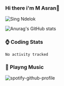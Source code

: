 ### Hi there i'm M Asran👋
![Sing Ndelok](https://komarev.com/ghpvc/?username=theazran&color=green)
 
<!--
**theazran/theazran** is a ✨ _special_ ✨ repository because its `README.md` (this file) appears on your GitHub profile.

Here are some ideas to get you started:

- 🔭 I’m currently working on ...
- 🌱 I’m currently learning ...
- 👯 I’m looking to collaborate on ...
- 🤔 I’m looking for help with ...
- 💬 Ask me about ...
- 📫 How to reach me: ...
- 😄 Pronouns: ...
- ⚡ Fun fact: ...
-->
![Anurag's GitHub stats](https://github-readme-stats.vercel.app/api?username=theazran&show_icons=true&theme=radical)

### ⌚ Coding Stats
<!--START_SECTION:waka-->

```text
No activity tracked
```

<!--END_SECTION:waka-->

### 🎵 Playng Music
<!--START_SECTION:waka-->
![spotify-github-profile](https://spotify-github-profile.vercel.app/api/view?uid=3144e5f7jctqtfanspojcwdy57bi&cover_image=true&theme=novatorem&bar_color=53b14f&bar_color_cover=false)
